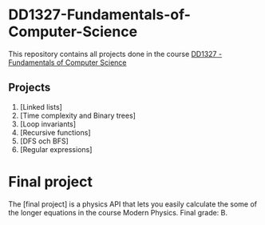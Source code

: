 # DD1327-Fundamentals-of-Computer-Science

This repository contains all projects done in the course [DD1327 - Fundamentals of Computer Science](https://www.kth.se/social/course/DD1327/)

## Projects 

1. [Linked lists]
2. [Time complexity and Binary trees]
3. [Loop invariants]
4. [Recursive functions]
5. [DFS och BFS]
6. [Regular expressions]

# Final project 

The [final project] is a physics API that lets you easily calculate the some of the longer equations in the course Modern Physics. Final grade: B.
